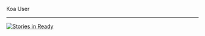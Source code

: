 Koa User
- - -
[![Stories in Ready](https://badge.waffle.io/li-qiang/koa-users.svg?label=ready&title=Ready)](http://waffle.io/li-qiang/koa-users)


